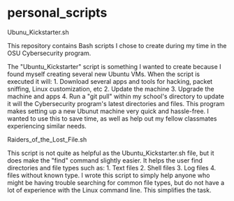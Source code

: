 # personal_scripts

Ubunu_Kickstarter.sh

This repository contains Bash scripts I chose to create during my time in the OSU Cybersecurity program.

The "Ubuntu_Kickstarter" script is something I wanted to create because I found myself creating several new Ubuntu VMs. When the script is executed it will:
      1. Download several apps and tools for hacking, packet sniffing, Linux customization, etc
      2. Update the machine
      3. Upgrade the machine and apps
      4. Run a "git pull" within my school's directory to update it will the Cybersecurity program's latest directories and files.
This program makes setting up a new Ubunut machine very quick and hassle-free. I wanted to use this to save time, as well as help out my fellow classmates experiencing similar needs.







Raiders_of_the_Lost_File.sh

This script is not quite as helpful as the Ubuntu_Kickstarter.sh file, but it does make the "find" command slightly easier. It helps the user find directories and file types such as:
      1. Text files
      2. Shell files
      3. Log files
      4. files without known type. 
I wrote this script to simply help anyone who might be having trouble searching for common file types, but do not have a lot of experience with the Linux command line. This simplifies the task.
